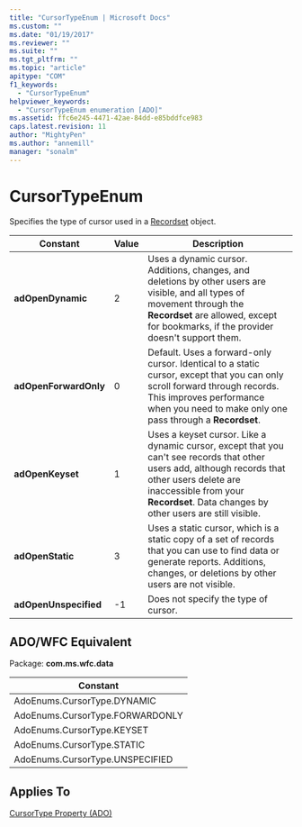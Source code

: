 ```yaml
---
title: "CursorTypeEnum | Microsoft Docs"
ms.custom: ""
ms.date: "01/19/2017"
ms.reviewer: ""
ms.suite: ""
ms.tgt_pltfrm: ""
ms.topic: "article"
apitype: "COM"
f1_keywords: 
  - "CursorTypeEnum"
helpviewer_keywords: 
  - "CursorTypeEnum enumeration [ADO]"
ms.assetid: ffc6e245-4471-42ae-84dd-e85bddfce983
caps.latest.revision: 11
author: "MightyPen"
ms.author: "annemill"
manager: "sonalm"
---
```

# CursorTypeEnum
Specifies the type of cursor used in a [Recordset](../../../ado/reference/ado-api/recordset-object-ado.md) object.  
  
|Constant|Value|Description|  
|--------------|-----------|-----------------|  
|**adOpenDynamic**|2|Uses a dynamic cursor. Additions, changes, and deletions by other users are visible, and all types of movement through the **Recordset** are allowed, except for bookmarks, if the provider doesn't support them.|  
|**adOpenForwardOnly**|0|Default. Uses a forward-only cursor. Identical to a static cursor, except that you can only scroll forward through records. This improves performance when you need to make only one pass through a **Recordset**.|  
|**adOpenKeyset**|1|Uses a keyset cursor. Like a dynamic cursor, except that you can't see records that other users add, although records that other users delete are inaccessible from your **Recordset**. Data changes by other users are still visible.|  
|**adOpenStatic**|3|Uses a static cursor, which is a static copy of a set of records that you can use to find data or generate reports. Additions, changes, or deletions by other users are not visible.|  
|**adOpenUnspecified**|-1|Does not specify the type of cursor.|  
  
## ADO/WFC Equivalent  
 Package: **com.ms.wfc.data**  
  
|Constant|  
|--------------|  
|AdoEnums.CursorType.DYNAMIC|  
|AdoEnums.CursorType.FORWARDONLY|  
|AdoEnums.CursorType.KEYSET|  
|AdoEnums.CursorType.STATIC|  
|AdoEnums.CursorType.UNSPECIFIED|  
  
## Applies To  
 [CursorType Property (ADO)](../../../ado/reference/ado-api/cursortype-property-ado.md)